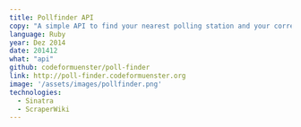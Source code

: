 ```yaml
---
title: Pollfinder API
copy: "A simple API to find your nearest polling station and your corresponding district."
language: Ruby
year: Dez 2014
date: 201412
what: "api"
github: codeformuenster/poll-finder
link: http://poll-finder.codeformuenster.org
image: '/assets/images/pollfinder.png'
technologies:
  - Sinatra
  - ScraperWiki
---
```


